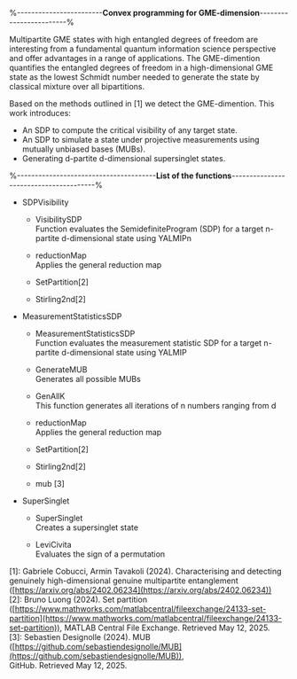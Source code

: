 %------------------------**Convex programming for GME-dimension**\------------------------%

Multipartite GME states with high entangled degrees of freedom are interesting from a fundamental quantum information science perspective and offer advantages in a range of applications. The GME-dimention quantifies the entangled degrees of freedom in a high-dimensional GME state as the lowest Schmidt number needed to generate the state by classical mixture over all bipartitions.

Based on the methods outlined in \[1\] we detect the GME-dimention. This work introduces:

* An SDP to compute the critical visibility of any target state.  
* An SDP to simulate a state under projective measurements using mutually unbiased bases (MUBs).  
* Generating d-partite d-dimensional supersinglet states.

%\--------------------------------------\-**List of the functions**\---------------------------------------%

* SDPVisibility  
  * VisibilitySDP  
    Function evaluates the SemidefiniteProgram (SDP) for a target n-partite d-dimensional state using YALMIPn

  * reductionMap  
    Applies the general reduction map

  * SetPartition\[2\]

  * Stirling2nd\[2\]

* MeasurementStatisticsSDP  
  * MeasurementStatisticsSDP  
    Function evaluates the measurement statistic SDP for a target n-partite d-dimensional state using YALMIP

  * GenerateMUB  
    Generates all possible MUBs

  * GenAllK  
    This function generates all iterations of n numbers ranging from d

  * reductionMap  
    Applies the general reduction map

  * SetPartition\[2\]

  * Stirling2nd\[2\]

  * mub \[3\]

* SuperSinglet  
  * SuperSinglet  
    Creates a supersinglet state

  * LeviCivita  
    Evaluates the sign of a permutation

\[1\]: Gabriele Cobucci, Armin Tavakoli (2024). Characterising and detecting genuinely high-dimensional genuine multipartite entanglement ([https://arxiv.org/abs/2402.06234](https://arxiv.org/abs/2402.06234))  
\[2\]: Bruno Luong (2024). Set partition ([https://www.mathworks.com/matlabcentral/fileexchange/24133-set-partition](https://www.mathworks.com/matlabcentral/fileexchange/24133-set-partition)), MATLAB Central File Exchange. Retrieved May 12, 2025\.  
\[3\]: Sebastien Designolle (2024). MUB  
([https://github.com/sebastiendesignolle/MUB](https://github.com/sebastiendesignolle/MUB)),  
GitHub. Retrieved May 12, 2025\.